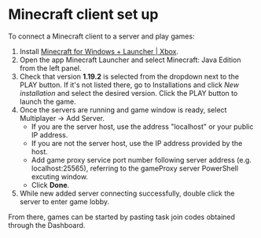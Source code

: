 # Minecraft client set up

To connect a Minecraft client to a server and play games:

1. Install [Minecraft for Windows + Launcher | Xbox](https://www.xbox.com/en-us/games/store/minecraft-for-windows-launcher/9n1bnzlgkg3c).
2. Open the app Minecraft Launcher and select Minecraft: Java Edition from the left panel.
3. Check that version **1.19.2** is selected from the dropdown next to the PLAY button. If it's not listed there, go to Installations and click *New installation* and select the desired version. Click the PLAY button to launch the game.
4. Once the servers are running and game window is ready, select Multiplayer -> Add Server.
   - If you are the server host, use the address "localhost" or your public IP address.
   - If you are not the server host, use the IP address provided by the host.
   - Add game proxy service port number following server address (e.g. localhost:25565), referring to the gameProxy server PowerShell excuting window.
   - Click **Done**.
5. While new added server connecting successfully, double click the server to enter game lobby.

From there, games can be started by pasting task join codes obtained through the Dashboard.